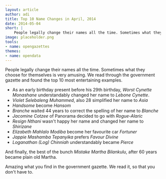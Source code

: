 ```yaml
---
layout: article
author: adi
title: Top 10 Name Changes in April, 2014
date: 2014-05-04
short: |
    People legally change their names all the time. Sometimes what they choose for themselves is very amusing. We read through the government gazette and found the top 10 most entertaining examples.
image: placeholder.png
tools:
- name: opengazettes
themes:
- name: opendata
---
```


People legally change their names all the time. Sometimes what they choose for themselves is very amusing. We read through the government gazette and found the top 10 most entertaining examples.

* As an early birthday present before his 29th birthday, _Worst Cynette Monashane_ understandably changed her name to _Lebone Cynette_.
* _Violet Selebaleng Muhammed_, also 28 simplified her name to _Asia_
* _Handsome_ become _Hansom_
* _Branche_ waited 44 years to correct the spelling of her name to *Blanche*
* _Jacomine Cotzee_ of Panorama decided to go with _Rogue-Alaric_
* _Resign Nthani_ wasn't happy her name and changed her name to _Shirizane_
* _Elizabeth Mahlalo Modiba_ become her favourite car _Fortuner_
* _Jappie Mashamba Tepanyika_ prefers _Favour Divine_
* _Loganathan (Log) Chinniah_ understandably became _Pierce_

And finally, the best of the bunch
_Mistake Martha Bilankulu_, after 60 years became plain old Martha.

Amazing what you find in the government gazette. We read it, so that you don't have to.


